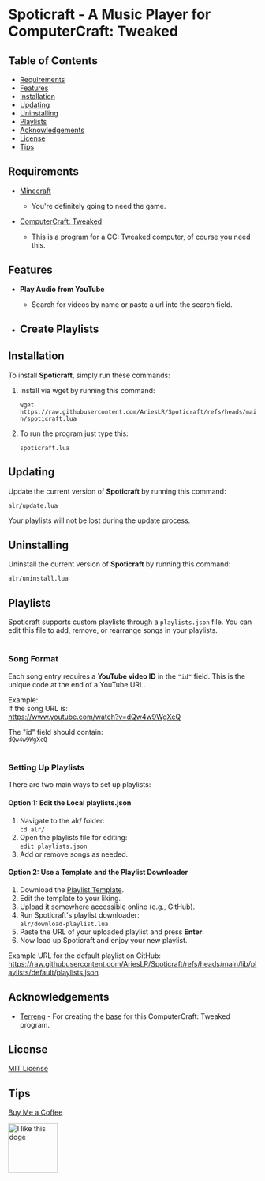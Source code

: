 # Spoticraft - A Music Player for ComputerCraft: Tweaked

## Table of Contents

- [Requirements](#requirements)
- [Features](#features)
- [Installation](#installation)
- [Updating](#updating)
- [Uninstalling](#uninstalling)
- [Playlists](#playlists)
- [Acknowledgements](#acknowledgements)
- [License](#license)
- [Tips](#tips)

## Requirements

- [Minecraft](https://www.minecraft.net)
  - You're definitely going to need the game.

- [ComputerCraft: Tweaked](https://computercraft.cc)
  - This is a program for a CC: Tweaked computer, of course you need this.

## Features

- **Play Audio from YouTube**
  - Search for videos by name or paste a url into the search field.

- **Create Playlists**
  - 

## Installation

To install **Spoticraft**, simply run these commands:

1. Install via wget by running this command:

    `wget https://raw.githubusercontent.com/AriesLR/Spoticraft/refs/heads/main/spoticraft.lua`

2. To run the program just type this:

    `spoticraft.lua`

## Updating

Update the current version of **Spoticraft** by running this command:
  
`alr/update.lua`

Your playlists will not be lost during the update process.

## Uninstalling

Uninstall the current version of **Spoticraft** by running this command:
  
`alr/uninstall.lua`

## Playlists

Spoticraft supports custom playlists through a `playlists.json` file. You can edit this file to add, remove, or rearrange songs in your playlists.

#

### Song Format
Each song entry requires a **YouTube video ID** in the `"id"` field. This is the unique code at the end of a YouTube URL.  

Example:  
If the song URL is:  
https://www.youtube.com/watch?v=dQw4w9WgXcQ  

The "id" field should contain:  
`dQw4w9WgXcQ`

#

### Setting Up Playlists
There are two main ways to set up playlists:

#### Option 1: Edit the Local playlists.json
1. Navigate to the alr/ folder:  
   `cd alr/`
2. Open the playlists file for editing:  
   `edit playlists.json`
3. Add or remove songs as needed.

#### Option 2: Use a Template and the Playlist Downloader
1. Download the [Playlist Template](https://github.com/AriesLR/Spoticraft/releases/download/v1.0.0/playlists.json).
2. Edit the template to your liking.
3. Upload it somewhere accessible online (e.g., GitHub).  
4. Run Spoticraft's playlist downloader:  
   `alr/download-playlist.lua`
5. Paste the URL of your uploaded playlist and press **Enter**.
6. Now load up Spoticraft and enjoy your new playlist.

Example URL for the default playlist on GitHub:  
https://raw.githubusercontent.com/AriesLR/Spoticraft/refs/heads/main/lib/playlists/default/playlists.json
 
## Acknowledgements
- [Terreng](https://github.com/terreng) - For creating the [base](https://github.com/terreng/computercraft-streaming-music) for this ComputerCraft: Tweaked program.

## License

[MIT License](LICENSE)

## Tips
[Buy Me a Coffee](https://www.buymeacoffee.com/arieslr)


<img src="https://i.imgflip.com/1u2oyu.jpg" alt="I like this doge" width="100">